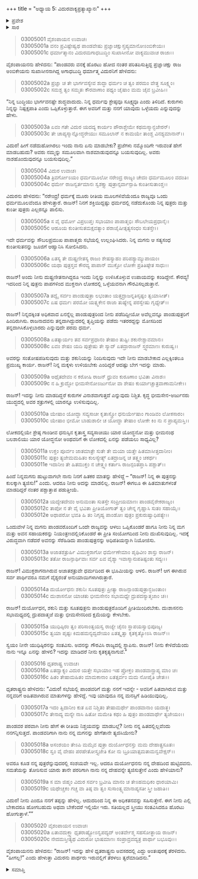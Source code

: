 +++
title = "ಅಧ್ಯಾಯ 5: ವಿದುರವಾಕ್ಯಪ್ರತ್ಯಾಖ್ಯಾನಃ"
+++

<details><summary>ಪ್ರವೇಶ</summary>


।।   ಓಂ ಓಂ ನಮೋ ನಾರಾಯಣಾಯ।।   ಶ್ರೀ ವೇದವ್ಯಾಸಾಯ ನಮಃ ।।

ಶ್ರೀ ಕೃಷ್ಣದ್ವೈಪಾಯನ ವೇದವ್ಯಾಸ ವಿರಚಿತ  

**ಶ್ರೀ ಮಹಾಭಾರತ**

**ಆರಣ್ಯಕ ಪರ್ವ**

**ಅರಣ್ಯ ಪರ್ವ**

**ಅಧ್ಯಾಯ 5**

</details>


<details><summary>ಸಾರ</summary>

ಪಾಂಡವರು ವನಕ್ಕೆ ತೆರಳಿದ ನಂತರ ಪರಿತಪಿಸುತ್ತಿದ್ದ ಧೃತರಾಷ್ಟ್ರನು ವಿದುರನನ್ನು ಕರೆಯಿಸಿ ಅವರಿಗೆ ಮತ್ತು ತನಗೆ ಯಾವುದು ಒಳ್ಳೆಯದು ಎಂದು ಕೇಳುವುದು (1-3). ಅಧಿಕವಾದ ಏನನ್ನೆಲ್ಲ ಪಾಂಡವರಿಂದ ಪಡೆದಿದ್ದನೋ ಅದನ್ನು ಅವರಿಗೆ ಹಿಂದಿರುಗಿಸಲು ವಿದುರನು ಹೇಳುವುದು (4-15). “ನೀನು ನನ್ನ ಹಿತದಲ್ಲಿಲ್ಲವೆಂದು ನನಗನ್ನಿಸುತ್ತದೆ...ನೀನು ಈಗ ಎಲ್ಲಿ ಬೇಕಾದರೂ ಹೋಗಬಹುದು, ಬೇಕೆಂದರೆ ಇಲ್ಲಿಯೂ ಇರಬಹುದು” ಎಂದು ಧೃತರಾಷ್ಟ್ರನು ವಿದುರನನ್ನು ನಿಂದಿಸಿ ಅಂತಃಪುರಕ್ಕೆ ತೆರಳುವುದು; ವಿದುರನು ಪಾಂಡವರಿದ್ದಲ್ಲಿಗೆ ಹೊರಡುವುದು (16-20).

</details>


> 03005001 ವೈಶಂಪಾಯನ ಉವಾಚ।  
03005001a ವನಂ ಪ್ರವಿಷ್ಟೇಷ್ವಥ ಪಾಂಡವೇಷು
	ಪ್ರಜ್ಞಾಚಕ್ಷುಸ್ತಪ್ಯಮಾನೋಽಂಬಿಕೇಯಃ।   
> 03005001c ಧರ್ಮಾತ್ಮಾನಂ ವಿದುರಮಗಾಧಬುದ್ಧಿಂ
	ಸುಖಾಸೀನೋ ವಾಕ್ಯಮುವಾಚ ರಾಜಾ।।  

ವೈಶಂಪಾಯನನು ಹೇಳಿದನು: “ಪಾಂಡವರು ವನಕ್ಕೆ ಹೊರಟು ಹೋದ ನಂತರ ಪರಿತಪಿಸುತ್ತಿದ್ದ ಪ್ರಜ್ಞಾಚಕ್ಷು ರಾಜ ಅಂಬಿಕೇಯನು ಸುಖಾಸೀನನಾಗಿದ್ದ ಅಗಾಧಬುದ್ಧಿ ಧರ್ಮಾತ್ಮ ವಿದುರನಿಗೆ ಹೇಳಿದನು:

> 03005002a ಪ್ರಜ್ಞಾ ಚ ತೇ ಭಾರ್ಗವಸ್ಯೇವ ಶುದ್ಧಾ
	ಧರ್ಮಂ ಚ ತ್ವಂ ಪರಮಂ ವೇತ್ಥ ಸೂಕ್ಷ್ಮಂ।  
> 03005002c ಸಮಶ್ಚ ತ್ವಂ ಸಮ್ಮತಃ ಕೌರವಾಣಾಂ
	ಪಥ್ಯಂ ಚೈಷಾಂ ಮಮ ಚೈವ ಬ್ರವೀಹಿ।।  

“ನಿನ್ನ ಬುದ್ಧಿಯು ಭಾರ್ಗವನಷ್ಟೇ ಶುದ್ಧವಾದುದು. ನಿನ್ನ ಧರ್ಮವು ಶ್ರೇಷ್ಠವೂ ಸೂಕ್ಷ್ಮವೂ ಎಂದು ತಿಳಿದಿದೆ. ಕುರುಗಳು ನಿನ್ನನ್ನು ನಿಷ್ಪಕ್ಷಪಾತಿ ಎಂದು ಒಪ್ಪಿಕೊಳ್ಳುತ್ತಾರೆ. ಈಗ ಅವರಿಗೆ ಮತ್ತು ನನಗೆ ಯಾವುದು ಒಳ್ಳೆಯದು ಎನ್ನುವುದನ್ನು ಹೇಳು.

> 03005003a ಏವಂ ಗತೇ ವಿದುರ ಯದದ್ಯ ಕಾರ್ಯಂ
	ಪೌರಾಶ್ಚೇಮೇ ಕಥಮಸ್ಮಾನ್ಭಜೇರನ್।  
> 03005003c ತೇ ಚಾಪ್ಯಸ್ಮಾನ್ನೋದ್ಧರೇಯುಃ ಸಮೂಲಾನ್
	ನ ಕಾಮಯೇ ತಾಂಶ್ಚ ವಿನಶ್ಯಮಾನಾನ್।।  

ವಿದುರ! ಹೀಗೆ ನಡೆದುಹೋಗಿರಲು ಇಂದು ನಾನು ಏನು ಮಾಡಬೇಕು? ಪ್ರಜೆಗಳು ನಮ್ಮೊಂದಿಗೇ ಇರುವಂತೆ ಹೇಗೆ ಮಾಡಬಹುದು? ಅವರು ನಮ್ಮನ್ನು ಸಮೂಲವಾಗಿ ನಾಶಮಾಡುವುದನ್ನೂ ಬಯಸುವುದಿಲ್ಲ. ಅವರು ನಾಶಹೊಂದುವುದನ್ನೂ ಬಯಸುವುದಿಲ್ಲ.”

> 03005004 ವಿದುರ ಉವಾಚ।  
03005004a ತ್ರಿವರ್ಗೋಽಯಂ ಧರ್ಮಮೂಲೋ ನರೇಂದ್ರ
	ರಾಜ್ಯಂ ಚೇದಂ ಧರ್ಮಮೂಲಂ ವದಂತಿ।  
> 03005004c ಧರ್ಮೇ ರಾಜನ್ವರ್ತಮಾನಃ ಸ್ವಶಕ್ತ್ಯಾ
	ಪುತ್ರಾನ್ಸರ್ವಾನ್ಪಾಹಿ ಕುಂತೀಸುತಾಂಶ್ಚ।।   

ವಿದುರನು ಹೇಳಿದನು: “ನರೇಂದ್ರ! ಧರ್ಮಕ್ಕೆ ಮೂರು ರೀತಿಯ ಮೂಲಗಳಿವೆಯೆಂದೂ ರಾಜ್ಯವೂ ಒಂದು ಧರ್ಮಮೂಲವೆಂದೂ ಹೇಳುತ್ತಾರೆ. ರಾಜನ್! ನಿನಗೆ ಶಕ್ತಿಯಿದ್ದಷ್ಟು ಧರ್ಮದಲ್ಲಿ ನಡೆದುಕೊಂಡು ನಿನ್ನ ಪುತ್ರರು ಮತ್ತು ಕುಂತೀ ಪುತ್ರರು ಎಲ್ಲರನ್ನೂ ಪಾಲಿಸು.

> 03005005a ಸ ವೈ ಧರ್ಮೋ ವಿಪ್ರಲುಪ್ತಃ ಸಭಾಯಾಂ
	ಪಾಪಾತ್ಮಭಿಃ ಸೌಬಲೇಯಪ್ರಧಾನೈಃ।  
> 03005005c ಆಹೂಯ ಕುಂತೀಸುತಮಕ್ಷವತ್ಯಾಂ
	ಪರಾಜೈಷೀತ್ಸತ್ಯಸಂಧಂ ಸುತಸ್ತೇ।।  

ಇದೇ ಧರ್ಮವನ್ನು ಸೌಬಲಪ್ರಮುಖ ಪಾಪಾತ್ಮರು ಸಭೆಯಲ್ಲಿ ಉಲ್ಲಂಘಿಸಿದರು. ನಿನ್ನ ಮಗನು ಆ ಸತ್ಯಸಂಧ ಕುಂತೀಸುತನನ್ನು ಜೂಜಿಗೆ ಆಹ್ವಾನಿಸಿ ಸೋಲಿಸಿದನು.

> 03005006a ಏತಸ್ಯ ತೇ ದುಷ್ಪ್ರಣೀತಸ್ಯ ರಾಜಂ
	ಶೇಷಸ್ಯಾಹಂ ಪರಿಪಶ್ಯಾಮ್ಯುಪಾಯಂ।  
> 03005006c ಯಥಾ ಪುತ್ರಸ್ತವ ಕೌರವ್ಯ ಪಾಪಾನ್
	ಮುಕ್ತೋ ಲೋಕೇ ಪ್ರತಿತಿಷ್ಠೇತ ಸಾಧು।।  

ರಾಜನ್! ಅಂದು ನೀನು ದುಷ್ಪ್ರಣೀತನಾಗಿದ್ದರೂ ಇಂದು ನಿನ್ನನ್ನು ಉಳಿಸಿಕೊಳ್ಳುವ ಉಪಾಯವನ್ನು ಕಂಡಿದ್ದೇನೆ. ಕೌರವ್ಯ! ಇದರಿಂದ ನಿನ್ನ ಪುತ್ರನು ಪಾಪಗಳಿಂದ ಮುಕ್ತನಾಗಿ ಲೋಕದಲ್ಲಿ ಒಳ್ಳೆಯವನಾಗಿ ಗೌರವಿಸಲ್ಪಡುತ್ತಾನೆ.

> 03005007a ತದ್ವೈ ಸರ್ವಂ ಪಾಂಡುಪುತ್ರಾ ಲಭಂತಾಂ
	ಯತ್ತದ್ರಾಜನ್ನತಿಸೃಷ್ಟಂ ತ್ವಯಾಸೀತ್।  
> 03005007c ಏಷ ಧರ್ಮಃ ಪರಮೋ ಯತ್ಸ್ವಕೇನ
	ರಾಜಾ ತುಷ್ಯೇನ್ನ ಪರಸ್ವೇಷು ಗೃಧ್ಯೇತ್।।  

ರಾಜನ್! ನಿನ್ನದಕ್ಕಿಂತ ಅಧಿಕವಾದ ಏನನ್ನೆಲ್ಲ ಪಾಂಡುಪುತ್ರರಿಂದ ನೀನು ಪಡೆದಿದ್ದೀಯೋ ಅವೆಲ್ಲವನ್ನೂ ಪಾಂಡುಪುತ್ರರಿಗೆ ಹಿಂದಿರುಗಿಸು. ರಾಜನಾದವನು ತನ್ನದಾಗಿದ್ದುದರಲ್ಲಿ ತೃಪ್ತಿಯನ್ನು ಪಡೆದು ಇತರರದ್ದನ್ನು ಮೋಸದಿಂದ ತನ್ನದಾಗಿಸಿಕೊಳ್ಳಬಾರದು ಎನ್ನುವುದೇ ಪರಮ ಧರ್ಮ.

> 03005008a ಏತತ್ಕಾರ್ಯಂ ತವ ಸರ್ವಪ್ರಧಾನಂ
	ತೇಷಾಂ ತುಷ್ಟಿಃ ಶಕುನೇಶ್ಚಾವಮಾನಃ।  
> 03005008c ಏವಂ ಶೇಷಂ ಯದಿ ಪುತ್ರೇಷು ತೇ ಸ್ಯಾದ್
	ಏತದ್ರಾರಾಜನ್‌ ಸ್ತ್ವರಮಾಣಃ ಕುರುಷ್ವ।।  

ಅವರನ್ನು ಸಂತೋಷಪಡಿಸುವುದು ಮತ್ತು ಶಕುನಿಯನ್ನು ನಿಂದಿಸುವುದು ಇದೇ ನೀನು ಮಾಡಬೇಕಾದ ಎಲ್ಲಕ್ಕಿಂತಲೂ ಪ್ರಮುಖ್ಯ ಕಾರ್ಯ. ರಾಜನ್! ನಿನ್ನ ಮಕ್ಕಳು ಉಳಿಯಬೇಕು ಎಂದಿದ್ದರೆ ಆದಷ್ಟು ಬೇಗ ಇದನ್ನು ಮಾಡು.

> 03005009a ಅಥೈತದೇವಂ ನ ಕರೋಷಿ ರಾಜನ್
	ಧ್ರುವಂ ಕುರೂಣಾಂ ಭವಿತಾ ವಿನಾಶಃ।  
> 03005009c ನ ಹಿ ಕ್ರುದ್ಧೋ ಭೀಮಸೇನೋಽರ್ಜುನೋ ವಾ
	ಶೇಷಂ ಕುರ್ಯಾಚ್ಚಾತ್ರವಾಣಾಮನೀಕೇ।।  

ರಾಜನ್! ಇದನ್ನು ನೀನು ಮಾಡದಿದ್ಹರೆ ಕುರುಗಳ ವಿನಾಶವಾಗುತ್ತದೆ ಎನ್ನುವುದು ನಿಶ್ಚಿತ. ಕೃದ್ಧ ಭೀಮಸೇನ-ಅರ್ಜುನರು ಯುದ್ಧದಲ್ಲಿ ಅವರ ಶತ್ರುಗಳಲ್ಲಿ ಯಾರನ್ನೂ ಉಳಿಸುವುದಿಲ್ಲ.

> 03005010a ಯೇಷಾಂ ಯೋದ್ಧಾ ಸವ್ಯಸಾಚೀ ಕೃತಾಸ್ತ್ರೋ
	ಧನುರ್ಯೇಷಾಂ ಗಾಂಡಿವಂ ಲೋಕಸಾರಂ।  
> 03005010c ಯೇಷಾಂ ಭೀಮೋ ಬಾಹುಶಾಲೀ ಚ ಯೋದ್ಧಾ
	ತೇಷಾಂ ಲೋಕೇ ಕಿಂ ನು ನ ಪ್ರಾಪ್ಯಮಸ್ತಿ।।  

ಲೋಕದಲ್ಲಿಯೇ ಶ್ರೇಷ್ಠ ಗಾಂಡೀವ ಧನುಸ್ಸಿನ ಕೃತಾಸ್ತ್ರ ಸವ್ಯಸಾಚಿಯು ಯಾರ ಯೋದ್ಧನೋ ಮತ್ತು ಭೀಮನಂಥ ಬಲಶಾಲಿಯು ಯಾರ ಯೋದ್ಧನೋ ಅಂಥವರಿಗೆ ಈ ಲೋಕದಲ್ಲಿ ಏನನ್ನು ಪಡೆಯಲು ಸಾಧ್ಯವಿಲ್ಲ?

> 03005011a ಉಕ್ತಂ ಪೂರ್ವಂ ಜಾತಮಾತ್ರೇ ಸುತೇ ತೇ
	ಮಯಾ ಯತ್ತೇ ಹಿತಮಾಸೀತ್ತದಾನೀಂ।  
> 03005011c ಪುತ್ರಂ ತ್ಯಜೇಮಮಹಿತಂ ಕುಲಸ್ಯೇತ್ಯ್
	ಏತದ್ರಾಜನ್ನ ಚ ತತ್ತ್ವಂ ಚಕರ್ಥ।  
> 03005011e ಇದಾನೀಂ ತೇ ಹಿತಮುಕ್ತಂ ನ ಚೇತ್ತ್ವಂ
	ಕರ್ತಾಸಿ ರಾಜನ್ಪರಿತಪ್ತಾಸಿ ಪಶ್ಚಾತ್।।  

ಹಿಂದೆ ನಿನ್ನಮಗನು ಹುಟ್ಟುವಾಗಲೇ ನಾನು ನಿನಗೆ ಹಿತಕರ ಮಾತನ್ನು ಹೇಳಿದ್ದೆ – “ರಾಜನ್! ನಿನ್ನ ಈ ಪುತ್ರನನ್ನು ಕುಲಕ್ಕಾಗಿ ತ್ಯಜಿಸು!” ಎಂದು. ಆದರೂ ನೀನು ಅದನ್ನು ಮಾಡಲಿಲ್ಲ. ರಾಜನ್! ಈಗಲೂ ಈ ಹಿತಮಾತುಗಳಂತೆ ಮಾಡದಿದ್ದರೆ ನಂತರ ಪಶ್ಚಾತ್ತಾಪ ಪಡುತ್ತೀಯೆ.

> 03005012a ಯದ್ಯೇತದೇವಂ ಅನುಮಂತಾ ಸುತಸ್ತೇ
	ಸಂಪ್ರೀಯಮಾಣಃ ಪಾಂಡವೈರೇಕರಾಜ್ಯಂ।   
> 03005012c ತಾಪೋ ನ ತೇ ವೈ ಭವಿತಾ ಪ್ರೀತಿಯೋಗಾತ್
	ತ್ವಂ ಚೇನ್ನ ಗೃಹ್ಣಾಸಿ ಸುತಂ ಸಹಾಯೈಃ।   
> 03005012e ಅಥಾಪರೋ ಭವತಿ ಹಿ ತಂ ನಿಗೃಹ್ಯ
	ಪಾಂಡೋಃ ಪುತ್ರಂ ಪ್ರಕುರುಷ್ವಾಧಿಪತ್ಯೇ।।   

ಒಂದುವೇಳೆ ನಿನ್ನ ಮಗನು ಪಾಂಡವರೊಂದಿಗೆ ಒಂದೇ ರಾಜ್ಯವನ್ನು ಆಳಲು ಒಪ್ಪಿಕೊಂಡರೆ ಹಾಗೂ ನೀನು ನಿನ್ನ ಮಗ ಮತ್ತು ಅವನ ಸಹಾಯಕರನ್ನು ನಿಯಂತ್ರಣದಲ್ಲಿರಿಕೊಂಡರೆ ಈ ಪ್ರೀತಿ ಸಂಯೋಗದಿಂದ ನೀನು ದುಃಖಿಸುವುದಿಲ್ಲ. ಇದಕ್ಕೆ ವಿರುದ್ಧವಾಗಿ ನಡೆದರೆ ಅವನನ್ನು ಸೆರೆಹಿಡಿದು ಪಾಂಡುಪುತ್ರನನ್ನು ಅಧಿಪತಿಯನ್ನಾಗಿ ನಿಯೋಜಿಸು.

> 03005013a ಅಜಾತಶತ್ರುರ್ಹಿ ವಿಮುಕ್ತರಾಗೋ
	ಧರ್ಮೇಣೇಮಾಂ ಪೃಥಿವೀಂ ಶಾಸ್ತು ರಾಜನ್।  
> 03005013c ತತೋ ರಾಜನ್ಪಾರ್ಥಿವಾಃ ಸರ್ವ ಏವ
	ವೈಶ್ಯಾ ಇವಾಸ್ಮಾನುಪತಿಷ್ಟಂತು ಸದ್ಯಃ।।  

ರಾಜನ್! ವಿಮುಕ್ತರಾಗನಾಗಿರುವ ಅಜಾತಶತ್ರುವೇ ಧರ್ಮದಿಂದ ಈ ಭೂಮಿಯನ್ನು ಆಳಲಿ. ರಾಜನ್! ಆಗ ಈಗಿರುವ ಸರ್ವ ಪಾರ್ಥಿವರೂ ನಮಗೆ ವೈಶ್ಯರಂತೆ ಅನುಯಾಯಿಗಳಾಗಿರುತ್ತಾರೆ.

> 03005014a ದುರ್ಯೋಧನಃ ಶಕುನಿಃ ಸೂತಪುತ್ರಃ
	ಪ್ರೀತ್ಯಾ ರಾಜನ್ಪಾಂಡುಪುತ್ರಾನ್ಭಜಂತಾಂ।  
> 03005014c ದುಃಶಾಸನೋ ಯಾಚತು ಭೀಮಸೇನಂ
	ಸಭಾಮಧ್ಯೇ ದ್ರುಪದಸ್ಯಾತ್ಮಜಾಂ ಚ।।  

ರಾಜನ್! ದುರ್ಯೋಧನ, ಶಕುನಿ ಮತ್ತು ಸೂತಪುತ್ರನು ಪಾಂಡುಪುತ್ರರೊಂದಿಗೆ ಪ್ರೀತಿಯಿಂದಿರಬೇಕು. ದುಃಶಾಸನನು ಸಭಾಮಧ್ಯದಲ್ಲಿ ದ್ರುಪದಾತ್ಮಜೆ ಮತ್ತು ಭೀಮಸೇನರಿಂದ ಕ್ಷಮೆಯನ್ನು ಕೇಳಬೇಕು.

> 03005015a ಯುಧಿಷ್ಠಿರಂ ತ್ವಂ ಪರಿಸಾಂತ್ವಯಸ್ವ
	ರಾಜ್ಯೇ ಚೈನಂ ಸ್ಥಾಪಯಸ್ವಾಭಿಪೂಜ್ಯ।  
> 03005015c ತ್ವಯಾ ಪೃಷ್ಟಃ ಕಿಮಹಮನ್ಯದ್ವದೇಯಂ
	ಏತತ್ಕೃತ್ವಾ ಕೃತಕೃತ್ಯೋಽಸಿ ರಾಜನ್।।  

ಸ್ವಯಂ ನೀನೇ ಯುಧಿಷ್ಠಿರನನ್ನು ಸಂತವಿಸು. ಅವನನ್ನು ಗೌರವಿಸಿ ರಾಜ್ಯದಲ್ಲಿ ಸ್ಥಾಪಿಸು. ರಾಜನ್! ನೀನು ಕೇಳಿದೆಯೆಂದು ನಾನು ಇನ್ನೂ ಏನನ್ನು ಹೇಳಲಿ? ಇದನ್ನು ಮಾಡಿದರೆ ನೀನು ಕೃತಕೃತ್ಯನಾಗುವೆ.”

> 03005016 ಧೃತರಾಷ್ಟ್ರ ಉವಾಚ।  
03005016a ಏತದ್ವಾಕ್ಯಂ ವಿದುರ ಯತ್ತೇ ಸಭಾಯಾಂ
	ಇಹ ಪ್ರೋಕ್ತಂ ಪಾಂಡವಾನ್ಪ್ರಾಪ್ಯ ಮಾಂ ಚ।  
> 03005016c ಹಿತಂ ತೇಷಾಮಹಿತಂ ಮಾಮಕಾನಾಂ
	ಏತತ್ಸರ್ವಂ ಮಮ ನೋಪೈತಿ ಚೇತಃ।।   

ಧೃತರಾಷ್ಟ್ರನು ಹೇಳಿದನು: “ವಿದುರ! ಸಭೆಯಲ್ಲಿ ಪಾಂಡವರಿಗೆ ಮತ್ತು ನನಗೆ ಇದನ್ನೇ - ಅವರಿಗೆ ಹಿತವಾಗಿರುವ ಮತ್ತು ನನ್ನವರಿಗೆ ಅಹಿತವಾಗಿರುವ ಮಾತುಗಳನ್ನು ಹೇಳಿದ್ದೆ. ಇವು ಯಾವುದೂ ನನ್ನ ಮನಸ್ಸಿಗೆ ಹಿಡಿಯುವುದಿಲ್ಲ.

> 03005017a ಇದಂ ತ್ವಿದಾನೀಂ ಕುತ ಏವ ನಿಶ್ಚಿತಂ
	ತೇಷಾಮರ್ಥೇ ಪಾಂಡವಾನಾಂ ಯದಾತ್ಥ।  
> 03005017c ತೇನಾದ್ಯ ಮನ್ಯೇ ನಾಸಿ ಹಿತೋ ಮಮೇತಿ
	ಕಥಂ ಹಿ ಪುತ್ರಂ ಪಾಂಡವಾರ್ಥೇ ತ್ಯಜೇಯಂ।।  

ಪಾಂಡವರ ಪರವಾಗಿ ನೀನು ಹೇಗೆ ಈ ರೀತಿಯ ನಿಶ್ಚಯವನ್ನು ಮಾಡಬಲ್ಲೆ? ನೀನು ನನ್ನ ಹಿತದಲ್ಲಿಲ್ಲವೆಂದು ನನಗನ್ನಿಸುತ್ತದೆ. ಪಾಂಡವರಿಗಾಗಿ ನಾನು ನನ್ನ ಮಗನನ್ನು ಹೇಗೆತಾನೇ ತ್ಯಜಿಸಿಯೇನು?

> 03005018a ಅಸಂಶಯಂ ತೇಽಪಿ ಮಮೈವ ಪುತ್ರಾ
	ದುರ್ಯೋಧನಸ್ತು ಮಮ ದೇಹಾತ್ಪ್ರಸೂತಃ।  
> 03005018c ಸ್ವಂ ವೈ ದೇಹಂ ಪರಹೇತೋಸ್ತ್ಯಜೇತಿ
	ಕೋ ನು ಬ್ರೂಯಾತ್ಸಮತಾಮನ್ವವೇಕ್ಷನ್।।  

ಅವರೂ ಕೂಡ ನನ್ನ ಪುತ್ರರೆನ್ನುವುದರಲ್ಲಿ ಸಂಶಯವೇ ಇಲ್ಲ. ಆದರೂ ದುರ್ಯೋಧನನು ನನ್ನ ದೇಹದಿಂದ ಹುಟ್ಟಿದವನು. ಸಮತೆಯನ್ನು ತೋರಿಸುವ ಯಾರು ತಾನೇ ಪರರಿಗಾಗಿ ನಾನು ನನ್ನ ದೇಹವನ್ನೇ ತ್ಯಜಿಸುತ್ತೇನೆ ಎಂದು ಹೇಳಿಯಾನು?

> 03005019a ಸ ಮಾ ಜಿಹ್ಮಂ ವಿದುರ ಸರ್ವಂ ಬ್ರವೀಷಿ
	ಮಾನಂ ಚ ತೇಽಹಮಧಿಕಂ ಧಾರಯಾಮಿ।  
> 03005019c ಯಥೇಚ್ಚಕಂ ಗಚ್ಚ ವಾ ತಿಷ್ಠ ವಾ ತ್ವಂ
	ಸುಸಾಂತ್ವ್ಯಮಾನಾಪ್ಯಸತೀ ಸ್ತ್ರೀ ಜಹಾತಿ।।  

ವಿದುರ! ನೀನು ಎಂದೂ ನನಗೆ ತಪ್ಪನ್ನು ಹೇಳಿಲ್ಲ. ಆದುದರಿಂದ ನಿನ್ನ ಈ ಅಧಿಕತನವನ್ನು ಸಹಿಸುತ್ತೇನೆ. ಈಗ ನೀನು ಎಲ್ಲಿ ಬೇಕಾದರೂ ಹೋಗಬಹುದು ಅಥವಾ ಬೇಕೆಂದರೆ ಇಲ್ಲಿಯೇ ಇರು. ಸತಿಯಲ್ಲದ ಸ್ತ್ರೀಯು ಸಂತವಿಸಿದರೂ ಹೊರಟು ಹೋಗುತ್ತಾಳೆ.””

> 03005020 ವೈಶಂಪಾಯನ ಉವಾಚ।  
03005020a ಏತಾವದುಕ್ತ್ವಾ ಧೃತರಾಷ್ಟ್ರೋಽನ್ವಪದ್ಯದ್
	ಅಂತರ್ವೇಶ್ಮ ಸಹಸೋತ್ಥಾಯ ರಾಜನ್।  
> 03005020c ನೇದಮಸ್ತೀತ್ಯಥ ವಿದುರೋ ಭಾಷಮಾಣಃ
	ಸಂಪ್ರಾದ್ರವದ್ಯತ್ರ ಪಾರ್ಥಾ ಬಭೂವುಃ।।  

ವೈಶಂಪಾಯನನು ಹೇಳಿದನು: “ರಾಜನ್! ಇದನ್ನು ಹೇಳಿ ಧೃತರಾಷ್ಟ್ರನು ಅವಸರದಲ್ಲಿ ಎದ್ದು ಅಂತಃಪುರಕ್ಕೆ ತೆರಳಿದನು. “ಹೀಗಲ್ಲ!” ಎಂದು ಹೇಳುತ್ತಾ ವಿದುರನು ಪಾರ್ಥರು ಇರುವಲ್ಲಿಗೆ ತೆರಳಲು ತ್ವರೆಮಾಡಿದನು.”




<details><summary>ಸಮಾಪ್ತಿ</summary>


ಇತಿ ಶ್ರೀ ಮಹಾಭಾರತೇ ಆರಣ್ಯಕಪರ್ವಣಿ ಅರಣ್ಯಪರ್ವಣಿ ವಿದುರವಾಕ್ಯಪ್ರತ್ಯಾಖ್ಯಾನೇ ಪಂಚಮೋಽಧ್ಯಾಯಃ।  
ಇದು ಶ್ರೀ ಮಹಾಭಾರತದಲ್ಲಿ ಆರಣ್ಯಕಪರ್ವದಲ್ಲಿ ಅರಣ್ಯಪರ್ವದಲ್ಲಿ ವಿದುರವಾಕ್ಯಪ್ರತ್ಯಾಖ್ಯಾನ ಎನ್ನುವ ಐದನೆಯ ಅಧ್ಯಾಯವು.



</details>

